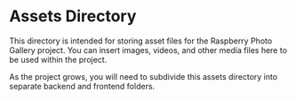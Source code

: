 # Assets Directory

This directory is intended for storing asset files for the Raspberry Photo Gallery project. You can insert images, videos, and other media files here to be used within the project.

As the project grows, you will need to subdivide this assets directory into separate backend and frontend folders.